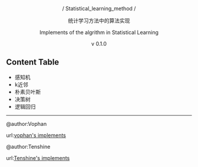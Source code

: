 <p align='center'> / Statistical_learning_method /</p>
<p align='center'> 统计学习方法中的算法实现</p>
<p align='center'> Implements of the algrithm in Statistical Learning</p>
<p align='center'> v 0.1.0</p>

## Content Table
- 感知机
- k近邻
- 朴素贝叶斯
- 决策树
- 逻辑回归
---
@author:Vophan    

url:[vophan's implements]("https://github.com/skyf0cker/Statistical_learning_method/tree/master/lh")

@author:Tenshine 

url:[Tenshine's implements]("https://github.com/skyf0cker/Statistical_learning_method/tree/master/ts")
